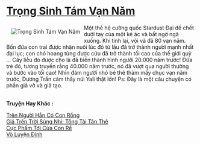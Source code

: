 <a href="https://truyenwiki.net/trong-sinh-tam-van-nam.36896/" title="Trọng Sinh Tám Vạn Năm"><h1>Trọng Sinh Tám Vạn Năm</h1></a><div style="display:table"><img align="right" style="float: left; padding: 10px;" src="https://truyenwiki.net/a/img/str/src/36896.jpg" alt="Trọng Sinh Tám Vạn Năm">Một thế hệ cường quốc Stardust Đại đế chết dưới tay của một kẻ ác và bất ngờ ngã xuống. Khi tỉnh lại, vội vã đã 80 vạn năm. Bốn đứa con trai được nhận nuôi lúc đó từ lâu đã trở thành người mạnh nhất đại lục; con chó hoang từng được cứu đã trở thành tối cao của thế giới quỷ ... Cây liễu đó được cho là đã biến thành hình người 20.000 năm trước! Đứa trẻ đó, tương truyền rằng 40.000 năm trước, nó đã vượt qua người thường và bước vào tối cao! Nhìn đám người nhỏ bé thê thảm mấy chục vạn năm trước, Dương Trần cảm thấy núi Yali thật lớn! Ps: Đây là một câu chuyện có phần giả vờ và giả tạo.</div><p><br><b>Truyện Hay Khác :</b></p><a href="https://truyenwiki.net/tren-nguoi-han-co-con-rong.36660/" alt="Trên Người Hắn Có Con Rồng">Trên Người Hắn Có Con Rồng</a><br/><a href="https://sangtacviet.wordpress.com/2020/10/22/gia-tren-troi-sung-nhi-tong-tai-tan-the/" alt="Giá Trên Trời Sủng Nhi: Tổng Tài Tân Thê">Giá Trên Trời Sủng Nhi: Tổng Tài Tân Thê</a><br/><a href="https://github.com/nownovels/wikidich/tree/master/truyenhay/35369" alt="Cực Phẩm Tới Cửa Con Rể">Cực Phẩm Tới Cửa Con Rể</a><br/><a href="https://sangtacviet.wordpress.com/2020/10/22/vo-luyen-dinh/" alt="Võ Luyện Đỉnh">Võ Luyện Đỉnh</a><br/>